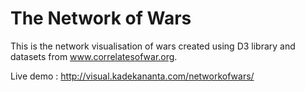# The Network of Wars
This is the network visualisation of wars created using D3 library and datasets from www.correlatesofwar.org. 

Live demo : http://visual.kadekananta.com/networkofwars/
